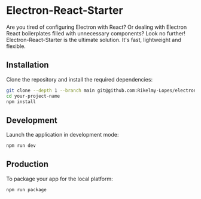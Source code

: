 # Electron-React-Starter
Are you tired of configuring Electron with React? Or dealing with Electron React boilerplates filled with unnecessary components? Look no further! Electron-React-Starter is the ultimate solution. It's fast, lightweight and flexible.

## Installation
Clone the repository and install the required dependencies:
```bash
git clone --depth 1 --branch main git@github.com:Rikelmy-Lopes/electron-react-starter.git your-project-name
cd your-project-name
npm install
```
## Development
Launch the application in development mode:
```bash
npm run dev
```
## Production
To package your app for the local platform:
```bash
npm run package
```
